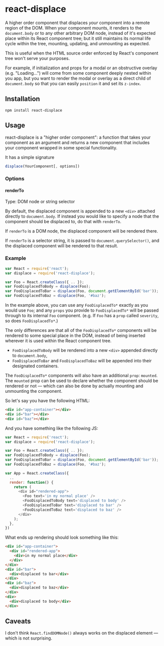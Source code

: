 # react-displace

A higher order component that displaces *your* component into a remote region of the DOM. When your component mounts, it renders to the `document.body` or to any other arbitrary DOM node, instead of it's expected place within its React component tree; but it still maintains its normal life cycle within the tree, mounting, updating, and unmounting as expected.

This is useful when the HTML source order enforced by React's component tree won't serve your purposes.

For example, if initialization and props for a modal or an obstructive overlay (e.g. "Loading...") will come from some component deeply nested within you app, but you want to render the modal or overlay as a direct child of `document.body` so that you can easily `position` it and set its `z-index`.

## Installation

```
npm install react-displace
```

## Usage

react-displace is a "higher order component": a function that takes your component as an argument and returns a new component that includes your component wrapped in some special functionality.

It has a simple signature

```js
displace(YourComponent[, options])
```

### Options

#### renderTo

Type: DOM node or string selector

By default, the displaced component is appended to a new `<div>` attached directly to `document.body`. If instead you would like to specify a node that the component should be displaced to, do that with `renderTo`.

If `renderTo` is a DOM node, the displaced component will be rendered there.

If `renderTo` is a selector string, it is passed to `document.querySelector()`, and the displaced component will be rendered to that result.

### Example

```js
var React = require('react');
var displace = require('react-displace');

var Foo = React.createClass({ .. });
var FooDisplacedToBody = displace(Foo);
var FooDisplacedToBar = displace(Foo, document.getElementById('bar'));
var FooDisplacedToBaz = displace(Foo, '#baz');
```

In the example above, you can use any `FooDisplacedTo*` exactly as you would use `Foo`; and any `props` you provide to `FooDisplacedTo*` will be passed through to its internal `Foo` component. (e.g. If `Foo` has a `prop` called `severity`, so does `FooDisplacedTo*`.)

The only differences are that all of the `FooDisplacedTo*` components will be rendered to some special place in the DOM, instead of being inserted wherever it is used within the React component tree.
- `FooDisplacedToBody` will be rendered into a new `<div>` appended directly to `document.body`,
- `FooDisplacedToBar` and `FooDisplacedToBaz` will be appended into their designated containers.

The `FooDisplacedTo*` components will also have an additional `prop`: `mounted`. The `mounted` prop can be used to declare whether the component should be rendered or not — which can also be done by actually mounting and unmounting the component.

So let's say you have the following HTML:

```html
<div id="app-container"></div>
<div id="bar"></div>
<div id="baz"></div>
```

And you have something like the following JS:

```js
var React = require('react');
var displace = require('react-displace');

var Foo = React.createClass({ .. });
var FooDisplacedToBody = displace(Foo);
var FooDisplacedToBar = displace(Foo, document.getElementById('bar'));
var FooDisplacedToBaz = displace(Foo, '#baz');

var App = React.createClass({
  ..
  render: function() {
    return (
      <div id="rendered-app">
        <Foo text='in my normal place' />
        <FooDisplacedToBody text='displaced to body' />
        <FooDisplacedToBar text='displaced to bar' />
        <FooDisplacedToBaz text='displaced to baz' />
      </div>
    );
  },
})
```

What ends up rendering should look something like this:

```html
<div id="app-container">
  <div id="rendered-app">
    <div>in my normal place</div>
  </div>
</div>
<div id="bar">
  <div>displaced to bar</div>
</div>
<div id="baz">
  <div>displaced to baz</div>
</div>
<div>
  <div>displaced to body</div>
</div>
```

## Caveats

I don't think `React.findDOMNode()` always works on the displaced element — which is not surprising.
